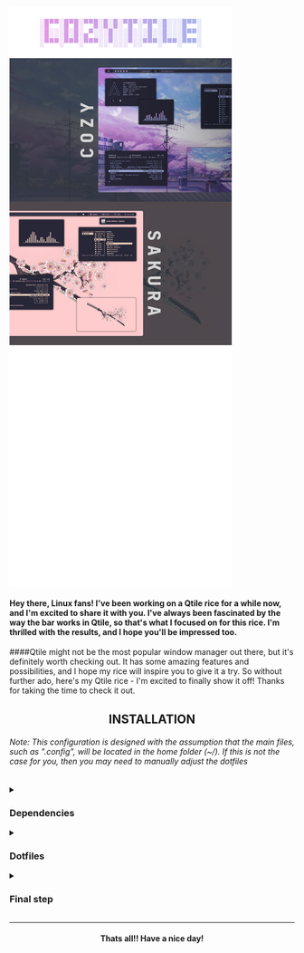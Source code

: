 <a href='#'><img align="center" src="./Assets/preview.png" alt="Cozytile"></a>


<div align="left">

#### Hey there, Linux fans! I've been working on a Qtile rice for a while now, and I'm excited to share it with you. I've always been fascinated by the way the bar works in Qtile, so that's what I focused on for this rice. I'm thrilled with the results, and I hope you'll be impressed too.

####Qtile might not be the most popular window manager out there, but it's definitely worth checking out. It has some amazing features and possibilities, and I hope my rice will inspire you to give it a try. So without further ado, here's my Qtile rice - I'm excited to finally show it off! Thanks for taking the time to check it out.

</div>

<div align="center">

## INSTALLATION
</div>

###### Note: This configuration is designed with the assumption that the main files, such as ".config", will be located in the home folder (~/). If this is not the case for you, then you may need to manually adjust the dotfiles

<details>
<summary><h3>Dependencies</h3></summary>

###### The first step is to install the necessary prerequisites. I am using an AUR helper called Paru, but please note that this may differ for you.

- Installation using paru

```sh 
paru -Syu base-devel qtile python-psutil pywal-git picom-jonaburg-fix dunst zsh starship mpd ncmpcpp playerctl brightnessctl alacritty pfetch htop flameshot thunar roficlip rofi ranger cava pulseaudio pavucontrol neovim vim git
```
- Fonts required for the bar and other utils

 ➺ [Font Awesome](https://fontawesome.com/)

 ➺ [JetBrains Mono](https://www.jetbrains.com/lp/mono/)

###### Download the zip files for these fonts, extract them and put them into ``.local/share/fonts/`` or ``/usr/share/fonts/``

</details>

<details>
<summary><h3>Dotfiles</h3></summary>

###### Now that all the necessary prerequisites have been installed, the next step is to copy the dotfiles to replicate my setup! 

- Clone the repo and cd into the cloned folder.
```sh
git clone https://github.com/Darkkal44/CozyTile 
cd Cozytile
```

###### Now that you're in the cloned folder, choose the colorscheme that you'd like to install using the script.

- Execute the script
```sh
chmod +x install
./install
```
###### This script not only provides you with a selection of colorschemes but also creates a backup of the configuration part that will be replaced. In case you want to revert back, the backup is easily available for you. The script will also setup your terminal, it'll install and configure zsh, oh-my-zsh, starship and some plugins.

###### Rerun the script incase you wanna change the colorscheme in the future! More color scheme's coming sooonn!!

</details>

<details>
<summary><h3>Final step</h3></summary>

###### Now that you're done with copying the dotfiles, it's time to hop into Qtile. This requires installing a display manager like sddm. Here are the steps to install sddm:

- Install it using paru
```sh
paru -Sy sddm
```

- Enable and start sddm

```sh
sudo systemctl enable sddm && sudo systemctl start sddm
```
###### Now that you're in the login screen of sddm, just select Qtile from wm selector, then login with your root password! viola ✨ 

- Enjoy!

##### Congratulations! You have successfully replicated my setup! Feel free to experiment with the configurations and enjoy!!!

</details>

---

<div align="center">

#### Thats all!! Have a nice day!

</div>
